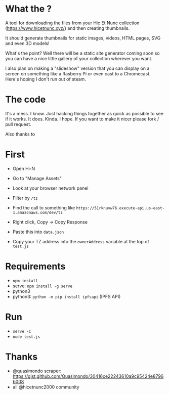 # What the  ?

A tool for downloading the files from your Hic Et Nunc collection (https://www.hicetnunc.xyz/) and then creating thumbnails.

It should generate thumbnails for static images, videos, HTML pages, SVG and even 3D models!

What's the point? Well there will be a static site generator coming soon so you can have a nice little gallery of your collection wherever you want.

I also plan on making a "slideshow" version that you can display on a screen on something like a Rasberry Pi or even cast to a Chromecast. Here's hoping I don't run out of steam.

# The code

It's a mess. I know. Just hacking things together as quick as possible to see if it works. It does. Kinda. I hope. If you want to make it nicer please fork / pull request.

Also thanks to 

# First

- Open H=N
- Go to "Manage Assets"
- Look at your browser network panel
- Filter by `/tz`
- Find the call to something like `https://51rknuvw76.execute-api.us-east-1.amazonaws.com/dev/tz`
- Right click, Copy -> Copy Response
- Paste this into `data.json`

- Copy your TZ address into the `ownerAddress` variable at the top of `test.js`

# Requirements

- `npm install`
- serve: `npm install -g serve`
- python3
- python3: `python -m pip install ipfsapi` (IPFS API)

# Run

- `serve -C`
- `node test.js`

# Thanks

- @quasimondo scraper: https://gist.github.com/Quasimondo/30416ce22243610a9c95424e8796b008
- all @hicetnunc2000 community